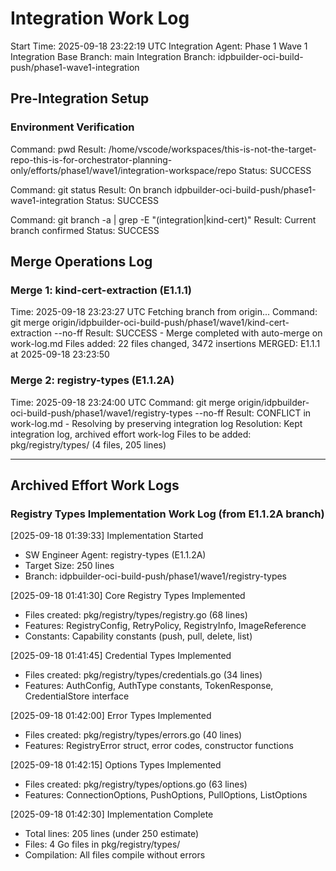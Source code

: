 # Integration Work Log
Start Time: 2025-09-18 23:22:19 UTC
Integration Agent: Phase 1 Wave 1 Integration
Base Branch: main
Integration Branch: idpbuilder-oci-build-push/phase1-wave1-integration

## Pre-Integration Setup
### Environment Verification
Command: pwd
Result: /home/vscode/workspaces/this-is-not-the-target-repo-this-is-for-orchestrator-planning-only/efforts/phase1/wave1/integration-workspace/repo
Status: SUCCESS

Command: git status
Result: On branch idpbuilder-oci-build-push/phase1-wave1-integration
Status: SUCCESS

Command: git branch -a | grep -E "(integration|kind-cert)"
Result: Current branch confirmed
Status: SUCCESS

## Merge Operations Log

### Merge 1: kind-cert-extraction (E1.1.1)
Time: 2025-09-18 23:23:27 UTC
Fetching branch from origin...
Command: git merge origin/idpbuilder-oci-build-push/phase1/wave1/kind-cert-extraction --no-ff
Result: SUCCESS - Merge completed with auto-merge on work-log.md
Files added: 22 files changed, 3472 insertions
MERGED: E1.1.1 at 2025-09-18 23:23:50

### Merge 2: registry-types (E1.1.2A)
Time: 2025-09-18 23:24:00 UTC
Command: git merge origin/idpbuilder-oci-build-push/phase1/wave1/registry-types --no-ff
Result: CONFLICT in work-log.md - Resolving by preserving integration log
Resolution: Kept integration log, archived effort work-log
Files to be added: pkg/registry/types/ (4 files, 205 lines)

---
## Archived Effort Work Logs

### Registry Types Implementation Work Log (from E1.1.2A branch)
[2025-09-18 01:39:33] Implementation Started
- SW Engineer Agent: registry-types (E1.1.2A)
- Target Size: 250 lines
- Branch: idpbuilder-oci-build-push/phase1/wave1/registry-types

[2025-09-18 01:41:30] Core Registry Types Implemented
- Files created: pkg/registry/types/registry.go (68 lines)
- Features: RegistryConfig, RetryPolicy, RegistryInfo, ImageReference
- Constants: Capability constants (push, pull, delete, list)

[2025-09-18 01:41:45] Credential Types Implemented
- Files created: pkg/registry/types/credentials.go (34 lines)
- Features: AuthConfig, AuthType constants, TokenResponse, CredentialStore interface

[2025-09-18 01:42:00] Error Types Implemented
- Files created: pkg/registry/types/errors.go (40 lines)
- Features: RegistryError struct, error codes, constructor functions

[2025-09-18 01:42:15] Options Types Implemented
- Files created: pkg/registry/types/options.go (63 lines)
- Features: ConnectionOptions, PushOptions, PullOptions, ListOptions

[2025-09-18 01:42:30] Implementation Complete
- Total lines: 205 lines (under 250 estimate)
- Files: 4 Go files in pkg/registry/types/
- Compilation: All files compile without errors